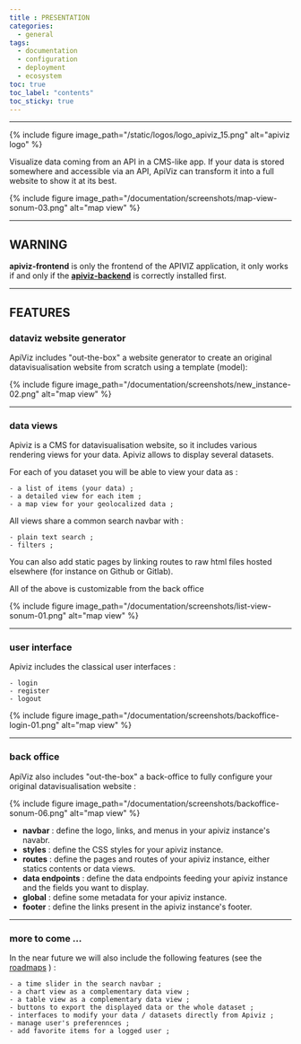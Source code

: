 ```yaml
---
title : PRESENTATION
categories:
  - general
tags:
  - documentation
  - configuration
  - deployment
  - ecosystem
toc: true
toc_label: "contents"
toc_sticky: true
---
```


-----

{% include figure image_path="/static/logos/logo_apiviz_15.png" alt="apiviz logo" %}

Visualize data coming from an API in a CMS-like app. 
If your data is stored somewhere and accessible via an API, ApiViz can transform it into a full website to show it at its best. 

{% include figure image_path="/documentation/screenshots/map-view-sonum-03.png" alt="map view" %}

--------

## WARNING 

**apiviz-frontend** is only the frontend of the APIVIZ application, it only works if and only if the **[apiviz-backend](https://github.com/co-demos/apiviz-backend)** is correctly installed first.

---------

## FEATURES 

### dataviz website generator 

ApiViz includes "out-the-box" a website generator to create an original datavisualisation website from scratch using a template (model): 

{% include figure image_path="/documentation/screenshots/new_instance-02.png" alt="map view" %}


------

### data views 

Apiviz is a CMS for datavisualisation website, so it includes various rendering views for your data. Apiviz allows to display several datasets.

For each of you dataset you will be able to view your data as :

    - a list of items (your data) ;
    - a detailed view for each item ;
    - a map view for your geolocalized data ;

All views share a common search navbar with :

    - plain text search ; 
    - filters ;

You can also add static pages by linking routes to raw html files hosted elsewhere (for instance on Github or Gitlab). 

All of the above is customizable from the back office

{% include figure image_path="/documentation/screenshots/list-view-sonum-01.png" alt="map view" %}


------

### user interface

Apiviz includes the classical user interfaces : 

    - login
    - register 
    - logout

{% include figure image_path="/documentation/screenshots/backoffice-login-01.png" alt="map view" %}

------

### back office

ApiViz also includes "out-the-box" a back-office to fully configure your original datavisualisation website : 

{% include figure image_path="/documentation/screenshots/backoffice-sonum-06.png" alt="map view" %}

  - **navbar** : define the logo, links, and menus in your apiviz instance's navabr. 
  - **styles** : define the CSS styles for your apiviz instance.
  - **routes** : define the pages and routes of your apiviz instance, either statics contents or data views.
  - **data endpoints** : define the data endpoints feeding your apiviz instance and the fields you want to display.
  - **global** : define some metadata for your apiviz instance.
  - **footer** : define the links present in the apiviz instance's footer.


------

### more to come ...

In the near future we will also include the following features (see the [roadmaps](/dev/roadmaps) ) :

    - a time slider in the search navbar ;
    - a chart view as a complementary data view ; 
    - a table view as a complementary data view ; 
    - buttons to export the displayed data or the whole dataset ;
    - interfaces to modify your data / datasets directly from Apiviz ;
    - manage user's preferennces ; 
    - add favorite items for a logged user ; 



